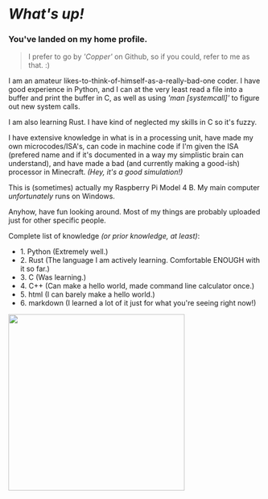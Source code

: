 # ***What's up!***

### You've landed on my home profile.

>I prefer to go by *'Copper'* on Github, so if you could, refer to me as that. :)

I am an amateur likes-to-think-of-himself-as-a-really-bad-one coder. I have good experience in Python,
and I can at the very least read a file into a buffer and print the buffer in C, as well as using *'man [systemcall]'* to figure out new system calls.

I am also learning Rust. I have kind of neglected my skills in C so it's fuzzy.

I have extensive knowledge in what is in a processing unit, have made my own microcodes/ISA's, can code in machine code if I'm given the ISA (prefered name and if
it's documented in a way my simplistic brain can understand), and have made a bad (and currently making a good-ish) processor in Minecraft. *(Hey, it's a good simulation!)*

This is (sometimes) actually my Raspberry Pi Model 4 B. My main computer *unfortunately* runs on Windows.

Anyhow, have fun looking around. Most of my things are probably uploaded just for other specific people.

Complete list of knowledge *(or prior knowledge, at least)*:
- 1\. Python (Extremely well.)
- 2\. Rust (The language I am actively learning. Comfortable ENOUGH with it so far.)
- 3\. C (Was learning.)
- 4\. C++ (Can make a hello world, made command line calculator once.)
- 5\. html (I can barely make a hello world.)
- 6\. markdown (I learned a lot of it just for what you're seeing right now!)

<picture >
  <source
    height=350
    srcset="https://github-readme-stats.vercel.app/api/top-langs/?username=FateUnix29&layout=donut-vertical&theme=github_dark_dimmed"
    media="(prefers-color-scheme: dark)"
  />
  <source
    height=350 
    srcset="https://github-readme-stats.vercel.app/api/top-langs/?username=FateUnix29&layout=donut-vertical"
    media="(prefers-color-scheme: light), (prefers-color-scheme: no-preference)"
  />
  <img height=50 src="https://github-readme-stats.vercel.app/api/top-langs/?username=FateUnix29&layout=donut-vertical&theme=github_dark_dimmed" />
</picture>

<!--
Hey, what are you doing here? Haha, sneaky...
Well, there's not much else to find here. See you around.
-->
